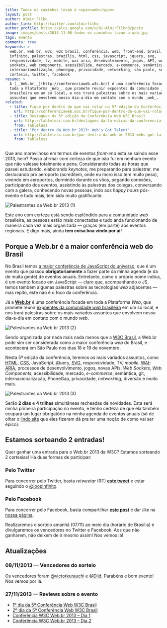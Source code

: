 ```yaml
---
title: Todos os caminhos levam à <span>web</span>
layout: post
author: Almir Filho
author_link: http://twitter.com/almirfilho
author_profile: https://plus.google.com/u/0/+AlmirFilho0/posts
image: images/posts/2013-11-06-todos-os-caminhos-levam-a-web.jpg
tags: evento
comments: true
keywords: >
  web.br, web br, w3c, w3c brasil, conferência, web, front-end, brasil, loop
  infinito, palestras, braziljs, html, css, javascript, jquery, svg,
  responsividade, tv, mobile, wai-aria, desenvolvimento, jogos, API, web
  sockets, web components, acessibilide, mercado, e-commerce, semântica, git,
  internacionalização, phonegap, privacidade, networking, são paulo, sorteio,
  cortesia, twitter, facebook
resumo: >
  A [__Web.br__](http://conferenciaweb.w3c.br/) é uma conferência focada em
  toda a Plataforma _Web_, que promete reunir expoentes da comunidade _web_
  brasileira em um só local, e nos trará palestras sobre os mais variados
  assuntos que envolvem nosso dia-a-dia em contato com o mundo _web_.
related:
  - title: Fique por dentro do que vai rolar na 5ª edição da Conferência Web W3C Brasil
    url: http://conferenciaweb.w3c.br/fique-por-dentro-do-que-vai-rolar-na-5a-edicao-da-conferencia-web-w3c-brasil/
  - title: Destaques da 5ª edição da Conferência Web W3C Brasil
    url: http://tableless.com.br/destaques-da-5a-edicao-da-conferencia-web-w3c-brasil/
    from: Tableless
  - title: "Por dentro da Web.br 2013: Web's Got Talent"
    url: http://tableless.com.br/por-dentro-da-web-br-2013-webs-got-talent/
    from: Tableless
---
```


Que ano maravilhoso em termos de eventos _front-end_ está se saindo esse 2013,
hein? Posso afirmar com certeza de que não fui em nenhum evento que não valesse
totalmente a pena. Considerando todas as horas que passei estudando, elaborando
_keynotes_, me preparando para palestrar, me deslocando pro aeroporto
(acreditem, onde eu moro isso tem muito peso), vivendo em aeroportos, dormindo
durante os vôos, pegando conexões, participando dos eventos, assistindo às
palestras dos colegas, conversando com a galera, conhecendo novas pessoas, indo
aos _happy hours_ pós-evento e tudo mais, tem sido muito gratificante.

![Palestrantes da Web.br 2013 (1)](/images/posts/2013-11-06-webbr-palestrantes1.jpg)

Este ano com certeza está sendo esplêndido para a comunidade _web_ brasileira,
as pessoas estão mais conectadas e tudo anda funcionando de maneira cada vez
mais organizada — graças (em parte) aos eventos regionais. E digo mais, ainda
__tem coisa boa vindo por ai!__

## Porque a Web.br é a maior conferência web do Brasil

No Brasil temos
[a maior conferência de JavaScript do universo](http://braziljs.com.br "BrazilJS Conf"),
que é um evento que passou __obrigatoriamente__ a fazer parte da minha agenda (e
da de muita gente) de eventos anuais. Entretanto, como o próprio nome indica, é
um evento focado em JavaScript — claro que, acompanhando o JS, temos também
algumas palestras sobre as tecnologias _web_ adjacentes — mas repito, este não
é o foco da conferência.

Já a [__Web.br__](http://conferenciaweb.w3c.br/) é uma conferência focada em
toda a Plataforma _Web_, que promete reunir
[expoentes da comunidade _web_ brasileira](http://conferenciaweb.w3c.br/#palestrantes)
em um só local, e nos trará palestras sobre os mais variados assuntos que
envolvem nosso dia-a-dia em contato com o mundo _web_.

![Palestrantes da Web.br 2013 (2)](/images/posts/2013-11-06-webbr-palestrantes2.jpg)

Sendo organizada por nada mais nada menos que a [W3C Brasil](http://www.w3c.br),
a Web.br pode sim ser considerada como a maior conferência _web_ do Brasil, e
acontecerá em São Paulo nos dias 18 e 19 de novembro.

Nesta 5ª edição da conferência, teremos os mais variados assuntos, como
<abbr title="HyperText Markup Language">HTML</abbr>,
<abbr title="Cascading Style Sheets">CSS</abbr>, JavaScript, jQuery,
<abbr title="Scalable Vector Graphics">SVG</abbr>, responsividade, TV, _mobile_,
<abbr title="Web Accessibility Initiative – Accessible Rich Internet Applications">WAI-ARIA</abbr>,
processos de desenvolvimento, jogos, novas APIs, _Web Sockets_, _Web Components_,
acessibilidade, mercado, _e-commerce_, semântica, git, internacionalização,
PhoneGap, privacidade, _networking_, diversão e muito mais.

![Palestrantes da Web.br 2013 (3)](/images/posts/2013-11-06-webbr-palestrantes3.jpg)

Serão __2 dias__ e __4 trilhas__ simultâneas recheadas de novidades.
Esta será minha primeira participação no evento, e tenho certeza de que ela
também ocupará um lugar obrigatório na minha agenda de eventos anuais (só de
olhar o [lindo site](http://conferenciaweb.w3c.br/) que eles fizeram dá pra ter
uma noção de como vai ser épico).

## Estamos sorteando 2 entradas!

Quer ganhar uma entrada para o Web.br 2013 da W3C? Estamos sorteando 2
cortesias! Há duas formas de participar:

### Pelo Twitter

Para concorrer pelo Twitter, basta _retweetar_ (RT)
[__este tweet__](https://twitter.com/loopinfinito/status/398060636074409984) e
estar seguindo o [@loopinfinito](http://twitter.com/loopinfinito).

### Pelo Facebook

Para concorrer pelo Facebook, basta compartilhar
[__este post__](https://www.facebook.com/l8pinfinito/posts/546951395387226) e
dar _like_ na [nossa página](http://fb.com/l8pinfinito).

Realizaremos o sorteio amanhã (07/11) ao meio dia (horário de Brasília) e
divulgaremos os vencedores no Twitter e Facebook. Aos que não ganharem, não
deixem de ir mesmo assim! Nos vemos lá!

## Atualizações

<div class="update">
  <h3>08/11/2013 — Vencedores do sorteio</h3>
  <p>
    Os vencedores foram
    <a href="http://twitter.com/victorkurauchi">@victorkurauchi</a> e
    <a href="http://twitter.com/Dild">@Dild</a>.
    Parabéns e bom evento! Nos vemos por lá.
  </p>
</div>

<div class="update">
  <h3>27/11/2013 — Reviews sobre o evento</h3>
  <ul>
    <li><a href="http://conferenciaweb.w3c.br/1o-dia-da-5a-edicao-da-conferencia-web-w3c-brasil/">1º dia da 5ª Conferência Web W3C Brasil</a></li>
    <li><a href="http://conferenciaweb.w3c.br/2o-dia-da-5a-edicao-da-conferencia-web-w3c-brasil/">2º dia da 5ª Conferência Web W3C Brasil</a></li>
    <li><a href="http://tableless.com.br/conferencia-w3c-webbr-2013-primeiro-dia/">Conferência W3C Web.br 2013 – Dia 1</a></li>
    <li><a href="http://tableless.com.br/conferencia-w3c-web-br-2013-dia-2/">Conferência W3C Web.br 2013 – Dia 2</a></li>
  </ul>
</div>